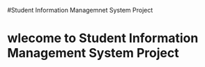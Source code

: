 #Student Information Managemnet System Project
# wlecome to Student Information Management System Project
